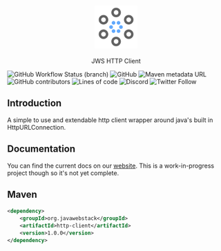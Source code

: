 <p align="center"><img src="https://raw.githubusercontent.com/JavaWebStack/docs/master/docs/assets/img/icon.svg" width="100">
<br><br>
JWS HTTP Client
</p>

![GitHub Workflow Status (branch)](https://img.shields.io/github/workflow/status/JavaWebStack/http-client/Maven%20Deploy/master)
![GitHub](https://img.shields.io/github/license/JavaWebStack/http-client)
![Maven metadata URL](https://img.shields.io/maven-metadata/v?metadataUrl=https%3A%2F%2Frepo1.maven.org%2Fmaven2%2Forg%2Fjavawebstack%2FHTTP-Client%2Fmaven-metadata.xml)
![GitHub contributors](https://img.shields.io/github/contributors/JavaWebStack/http-client)
![Lines of code](https://img.shields.io/tokei/lines/github/JavaWebStack/http-client)
![Discord](https://img.shields.io/discord/815612319378833408?color=%237289DA&label=discord)
![Twitter Follow](https://img.shields.io/twitter/follow/JavaWebStack?style=social)

## Introduction
A simple to use and extendable http client wrapper around java's built in HttpURLConnection.

## Documentation
You can find the current docs on our [website](https://docs.javawebstack.org/framework/http-client). This is a work-in-progress project though so it's not yet complete.

## Maven
```xml
<dependency>
    <groupId>org.javawebstack</groupId>
    <artifactId>http-client</artifactId>
    <version>1.0.0</version>
</dependency>
```